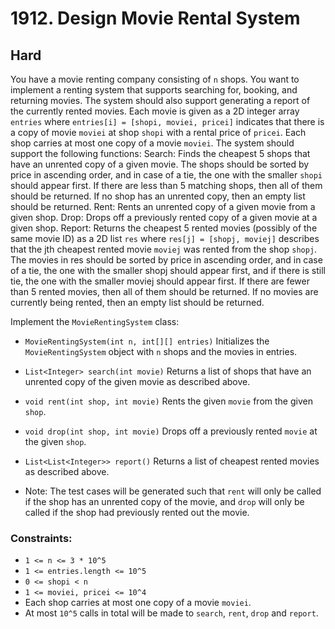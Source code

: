 # 1912. Design Movie Rental System

## Hard

You have a movie renting company consisting of `n` shops. You want to implement a renting system that supports searching
for, booking, and returning movies. The system should also support generating a report of the currently rented movies.
Each movie is given as a 2D integer array `entries` where `entries[i] = [shopi, moviei, pricei]` indicates that there is
a copy of movie `moviei` at shop `shopi` with a rental price of `pricei`. Each shop carries at most one copy of a movie
`moviei`. The system should support the following functions: Search: Finds the cheapest 5 shops that have an unrented
copy of a given movie. The shops should be sorted by price in ascending order, and in case of a tie, the one with the
smaller `shopi` should appear first. If there are less than 5 matching shops, then all of them should be returned. If no
shop has an unrented copy, then an empty list should be returned. Rent: Rents an unrented copy of a given movie from a
given shop. Drop: Drops off a previously rented copy of a given movie at a given shop. Report: Returns the cheapest 5
rented movies (possibly of the same movie ID) as a 2D list `res` where `res[j] = [shopj, moviej]` describes that the jth
cheapest rented movie `moviej` was rented from the shop `shopj`. The movies in res should be sorted by price in
ascending order, and in case of a tie, the one with the smaller shopj should appear first, and if there is still tie,
the one with the smaller moviej should appear first. If there are fewer than 5 rented movies, then all of them should be
returned. If no movies are currently being rented, then an empty list should be returned.

Implement the `MovieRentingSystem` class:

- `MovieRentingSystem(int n, int[][] entries)` Initializes the `MovieRentingSystem` object with `n` shops and the movies
  in entries.
- `List<Integer> search(int movie)` Returns a list of shops that have an unrented copy of the given movie as described
  above.
- `void rent(int shop, int movie)` Rents the given `movie` from the given `shop`.
- `void drop(int shop, int movie)` Drops off a previously rented `movie` at the given `shop`.
- `List<List<Integer>> report()` Returns a list of cheapest rented movies as described above.

- Note: The test cases will be generated such that `rent` will only be called if the shop has an unrented copy of the
  movie, and `drop` will only be called if the shop had previously rented out the movie.

### Constraints:

- `1 <= n <= 3 * 10^5`
- `1 <= entries.length <= 10^5`
- `0 <= shopi < n`
- `1 <= moviei, pricei <= 10^4`
- Each shop carries at most one copy of a movie `moviei`.
- At most `10^5` calls in total will be made to `search`, `rent`, `drop` and `report`.
